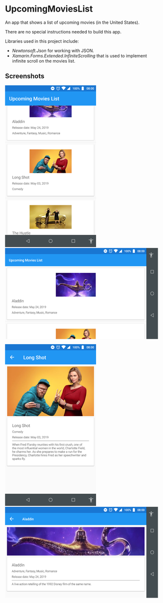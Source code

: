 # UpcomingMoviesList

An app that shows a list of upcoming movies (in the United States).

There are no special instructions needed to build this app.

Libraries used in this project include:

- *Newtonsoft.Json* for working with JSON.
- *Xamarin.Forms.Extended.InfiniteScrolling* that is used to implement infinite scroll on the movies list.

## Screenshots

<img src="https://github.com/jdamacena/UpcomingMoviesList/raw/development/Screenshots/main%20page%20-%20portrait.png" alt="drawing" width="300"/> <img src="https://github.com/jdamacena/UpcomingMoviesList/raw/development/Screenshots/main%20page%20-%20landscape.png" alt="drawing" height="300"/>

<img src="https://github.com/jdamacena/UpcomingMoviesList/raw/development/Screenshots/details%20page%20-%20portrait.png" alt="drawing" width="300"/> <img src="https://github.com/jdamacena/UpcomingMoviesList/raw/development/Screenshots/details%20page%20-%20landscape.png" alt="drawing" height="300"/>

